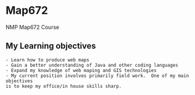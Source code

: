 # Map672
NMP Map672 Course
## My Learning objectives
    - Learn how to produce web maps
    - Gain a better understanding of Java and other coding languages
    - Expand my knowledge of web maping and GIS technologies
    - My current position involves primarily field work.  One of my main objectives
    is to keep my office/in house skills sharp.